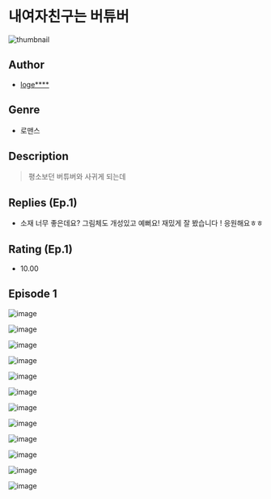 # 내여자친구는 버튜버
![thumbnail](https://image-comic.pstatic.net/user_contents_data/challenge_comic/2023/05/25/upload_3907215948636042850_480x623.jpeg)

## Author
- [loge****](https://comic.naver.com/artistTitle?id=367300)

## Genre
- 로맨스

## Description
> 평소보던 버튜버와 사귀게 되는데

## Replies (Ep.1)
- 소재 너무 좋은데요? 그림체도 개성있고 예뻐요! 재밌게 잘 봤습니다 ! 응원해요ㅎㅎ

## Rating (Ep.1)
- 10.00

## Episode 1
![image](https://image-comic.pstatic.net/user_contents_data/challenge_comic/2023/05/25/367300/upload_3775253667665492276.jpeg)

![image](https://image-comic.pstatic.net/user_contents_data/challenge_comic/2023/05/25/367300/upload_3472945139551515492.jpeg)

![image](https://image-comic.pstatic.net/user_contents_data/challenge_comic/2023/05/25/367300/upload_7219940013129675827.jpeg)

![image](https://image-comic.pstatic.net/user_contents_data/challenge_comic/2023/05/25/367300/upload_3919086281186095205.jpeg)

![image](https://image-comic.pstatic.net/user_contents_data/challenge_comic/2023/05/25/367300/upload_3906082348557821493.jpeg)

![image](https://image-comic.pstatic.net/user_contents_data/challenge_comic/2023/05/25/367300/upload_7149573505793876281.jpeg)

![image](https://image-comic.pstatic.net/user_contents_data/challenge_comic/2023/05/25/367300/upload_7364007926450173495.jpeg)

![image](https://image-comic.pstatic.net/user_contents_data/challenge_comic/2023/05/25/367300/upload_7221584903211147829.jpeg)

![image](https://image-comic.pstatic.net/user_contents_data/challenge_comic/2023/05/25/367300/upload_4121133829886129459.jpeg)

![image](https://image-comic.pstatic.net/user_contents_data/challenge_comic/2023/05/25/367300/upload_7003713581824041827.jpeg)

![image](https://image-comic.pstatic.net/user_contents_data/challenge_comic/2023/05/25/367300/upload_7221630172186031974.jpeg)

![image](https://image-comic.pstatic.net/user_contents_data/challenge_comic/2023/05/25/367300/upload_7377850802844689972.jpeg)
